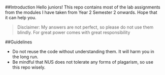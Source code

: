 ##Introduction
Hello juniors! This repo contains most of the lab assignments from the modules I have taken from Year 2 Semester 2 onwards. Hope that it can help you.

>Disclaimer: My answers are not perfect, so please do not use them blindly. For great power comes with great responsibility

##Guidelines

- Do not reuse the code without understanding them. It will harm you in the long run.
- Be mindful that NUS does not tolerate any forms of plagarism, so use this repo wisely.


